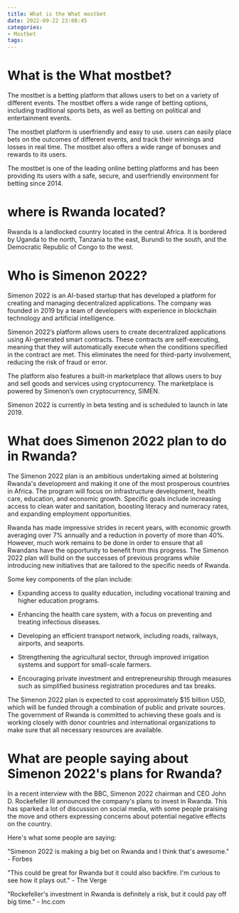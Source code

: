 ```yaml
---
title: What is the What mostbet
date: 2022-09-22 23:08:45
categories:
- Mostbet
tags:
---
```



#  What is the What mostbet?

The mostbet is a betting platform that allows users to bet on a variety of different events. The mostbet offers a wide range of betting options, including traditional sports bets, as well as betting on political and entertainment events.

The mostbet platform is userfriendly and easy to use. users can easily place bets on the outcomes of different events, and track their winnings and losses in real time. The mostbet also offers a wide range of bonuses and rewards to its users.

The mostbet is one of the leading online betting platforms and has been providing its users with a safe, secure, and userfriendly environment for betting since 2014.

#  where is Rwanda located?

Rwanda is a landlocked country located in the central Africa. It is bordered by Uganda to the north, Tanzania to the east, Burundi to the south, and the Democratic Republic of Congo to the west.

#  Who is Simenon 2022?

Simenon 2022 is an AI-based startup that has developed a platform for creating and managing decentralized applications. The company was founded in 2019 by a team of developers with experience in blockchain technology and artificial intelligence.

Simenon 2022’s platform allows users to create decentralized applications using AI-generated smart contracts. These contracts are self-executing, meaning that they will automatically execute when the conditions specified in the contract are met. This eliminates the need for third-party involvement, reducing the risk of fraud or error.

The platform also features a built-in marketplace that allows users to buy and sell goods and services using cryptocurrency. The marketplace is powered by Simenon’s own cryptocurrency, SIMEN.

Simenon 2022 is currently in beta testing and is scheduled to launch in late 2019.

#  What does Simenon 2022 plan to do in Rwanda?

The Simenon 2022 plan is an ambitious undertaking aimed at bolstering Rwanda's development and making it one of the most prosperous countries in Africa. The program will focus on infrastructure development, health care, education, and economic growth. Specific goals include increasing access to clean water and sanitation, boosting literacy and numeracy rates, and expanding employment opportunities.

Rwanda has made impressive strides in recent years, with economic growth averaging over 7% annually and a reduction in poverty of more than 40%. However, much work remains to be done in order to ensure that all Rwandans have the opportunity to benefit from this progress. The Simenon 2022 plan will build on the successes of previous programs while introducing new initiatives that are tailored to the specific needs of Rwanda.

Some key components of the plan include:

- Expanding access to quality education, including vocational training and higher education programs.

- Enhancing the health care system, with a focus on preventing and treating infectious diseases.

- Developing an efficient transport network, including roads, railways, airports, and seaports.

- Strengthening the agricultural sector, through improved irrigation systems and support for small-scale farmers.

- Encouraging private investment and entrepreneurship through measures such as simplified business registration procedures and tax breaks.

The Simenon 2022 plan is expected to cost approximately $15 billion USD, which will be funded through a combination of public and private sources. The government of Rwanda is committed to achieving these goals and is working closely with donor countries and international organizations to make sure that all necessary resources are available.

#  What are people saying about Simenon 2022's plans for Rwanda?

In a recent interview with the BBC, Simenon 2022 chairman and CEO John D. Rockefeller III announced the company's plans to invest in Rwanda. This has sparked a lot of discussion on social media, with some people praising the move and others expressing concerns about potential negative effects on the country.

Here's what some people are saying:

"Simenon 2022 is making a big bet on Rwanda and I think that's awesome." - Forbes



"This could be great for Rwanda but it could also backfire. I'm curious to see how it plays out." - The Verge


"Rockefeller's investment in Rwanda is definitely a risk, but it could pay off big time." - Inc.com